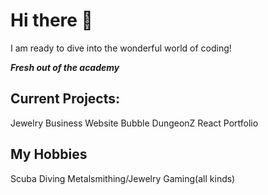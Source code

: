 # Hi there 👋
I am ready to dive into the wonderful world of coding!

***Fresh out of the academy***

## Current Projects:
Jewelry Business Website
Bubble DungeonZ
React Portfolio

## My Hobbies
Scuba Diving 
Metalsmithing/Jewelry
Gaming(all kinds)


<!--
**madrodgerflynn/madrodgerflynn** is a ✨ _special_ ✨ repository because its `README.md` (this file) appears on your GitHub profile.

Here are some ideas to get you started:

- 🔭 I’m currently working on ...
- 🌱 I’m currently learning ...
- 👯 I’m looking to collaborate on ...
- 🤔 I’m looking for help with ...
- 💬 Ask me about ...
- 📫 How to reach me: ...
- 😄 Pronouns: ...
- ⚡ Fun fact: ...
-->
